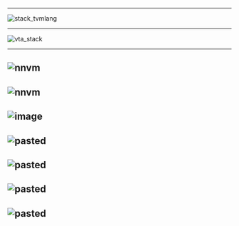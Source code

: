 --------

![stack_tvmlang](https://tvm.ai/images/main/stack_tvmlang.png)

-------

![vta_stack](https://raw.githubusercontent.com/uwsaml/web-data/master/vta/blogpost/vta_stack.png)

--------------

![nnvm](https://d2908q01vomqb2.cloudfront.net/f1f836cb4ea6efb2a0b1b99f41ad8b103eff4b59/2017/10/04/nnvm-1.gif)
----------
![nnvm](https://d2908q01vomqb2.cloudfront.net/f1f836cb4ea6efb2a0b1b99f41ad8b103eff4b59/2017/10/07/nnvm-2-2.gif)
----------
![image](https://devblogs.nvidia.com/wp-content/uploads/2017/12/pasted-image-0.png)
----------
![pasted](https://devblogs.nvidia.com/wp-content/uploads/2017/12/pasted-image-0-5.png)
----------
![pasted](https://devblogs.nvidia.com/wp-content/uploads/2017/12/pasted-image-0-6.png)
----------
![pasted](https://devblogs.nvidia.com/wp-content/uploads/2017/12/pasted-image-0-4.png)
----------
![pasted](https://devblogs.nvidia.com/wp-content/uploads/2017/12/pasted-image-0-3.png)
----------
![]()
----------
![]()
----------
![]()
----------
![]()
----------
![]()
----------
![]()
----------
![]()
----------
![]()
----------
![]()
----------
![]()
----------
![]()
----------
![]()
----------
![]()
----------
